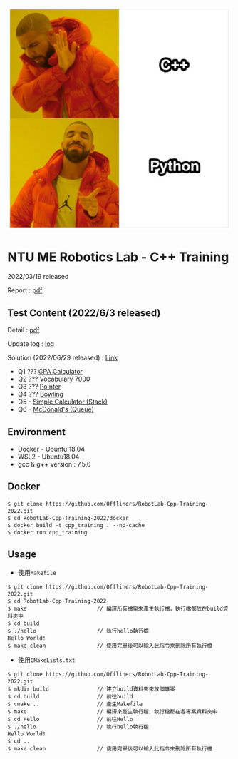 ![cover](meme.JPG)

# NTU ME Robotics Lab - C++ Training
2022/03/19 released

Report : [pdf](20220319_training.pdf)

## Test Content (2022/6/3 released)
Detail : [pdf](test/2022_cpp_test.pdf)

Update log : [log](test/update_log.md)

Solution (2022/06/29 released) : [Link](test/sol/solve.md)

* Q1 ??? [GPA Calculator](test/q1/q1.md)
* Q2 ??? [Vocabulary 7000](test/q2/q2.md)
* Q3 ??? [Pointer](test/q3/q3.md)
* Q4 ??? [Bowling](test/q4/q4.md)
* Q5 - [Simple Calculator (Stack)](test/q5/q5.md)
* Q6 - [McDonald's (Queue)](test/q6/q6.md)

## Environment
* Docker - Ubuntu:18.04
* WSL2 - Ubuntu18.04
* gcc & g++ version : 7.5.0

## Docker
```shell
$ git clone https://github.com/Offliners/RobotLab-Cpp-Training-2022.git
$ cd RobotLab-Cpp-Training-2022/docker
$ docker build -t cpp_training . --no-cache
$ docker run cpp_training
```

## Usage
* 使用`Makefile`
```shell
$ git clone https://github.com/Offliners/RobotLab-Cpp-Training-2022.git
$ cd RobotLab-Cpp-Training-2022
$ make                      // 編譯所有檔案來產生執行檔，執行檔都放在build資料夾中
$ cd build
$ ./hello                   // 執行hello執行檔
Hello World!
$ make clean                // 使用完畢後可以輸入此指令來刪除所有執行檔
```

* 使用`CMakeLists.txt`
```shell
$ git clone https://github.com/Offliners/RobotLab-Cpp-Training-2022.git
$ mkdir build               // 建立build資料夾來放個專案
$ cd build                  // 前往build
$ cmake ..                  // 產生Makefile
$ make                      // 編譯來產生執行檔，執行檔都在各專案資料夾中
$ cd Hello                  // 前往Hello
$ ./hello                   // 執行hello執行檔
Hello World!
$ cd ..
$ make clean                // 使用完畢後可以輸入此指令來刪除所有執行檔
```